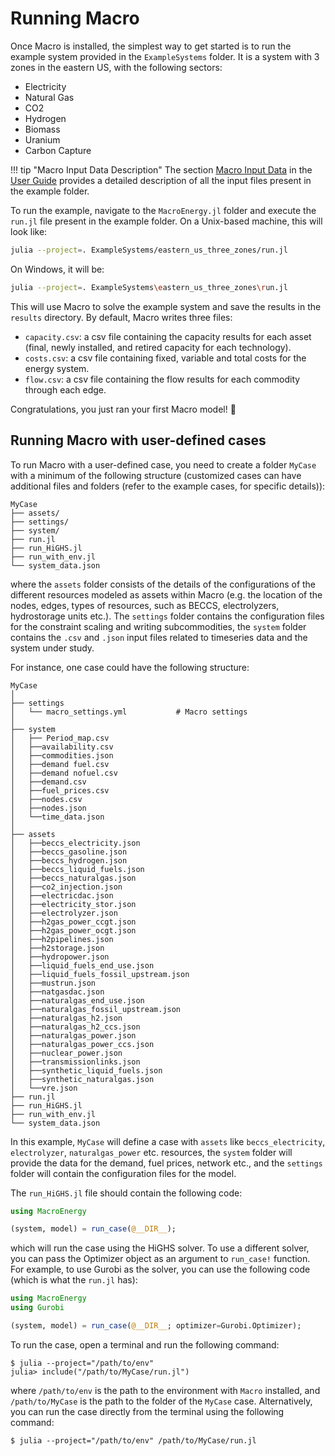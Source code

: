 # Running Macro

Once Macro is installed, the simplest way to get started is to run the example system provided in the `ExampleSystems` folder. It is a system with 3 zones in the eastern US, with the following sectors:

- Electricity
- Natural Gas
- CO2
- Hydrogen
- Biomass
- Uranium
- Carbon Capture

!!! tip "Macro Input Data Description"
    The section [Macro Input Data](@ref) in the [User Guide](@ref) provides a detailed description of all the input files present in the example folder.

To run the example, navigate to the `MacroEnergy.jl` folder and execute the `run.jl` file present in the example folder. On a Unix-based machine, this will look like:

```bash
julia --project=. ExampleSystems/eastern_us_three_zones/run.jl
```

On Windows, it will be:

```bash
julia --project=. ExampleSystems\eastern_us_three_zones\run.jl
```

This will use Macro to solve the example system and save the results in the `results` directory. By default, Macro writes three files:

- `capacity.csv`: a csv file containing the capacity results for each asset (final, newly installed, and retired capacity for each technology).
- `costs.csv`: a csv file containing fixed, variable and total costs for the energy system.
- `flow.csv`: a csv file containing the flow results for each commodity through each edge.

Congratulations, you just ran your first Macro model! 🎉

## Running Macro with user-defined cases

To run Macro with a user-defined case, you need to create a folder `MyCase` with a minimum of the following structure (customized cases can have additional files and folders (refer to the example cases, for specific details)):

```ASCII
MyCase
├── assets/
├── settings/
├── system/
├── run.jl
├── run_HiGHS.jl
├── run_with_env.jl
└── system_data.json
```

where the `assets` folder consists of the details of the configurations of the different resources modeled as assets within Macro (e.g. the location of the nodes, edges, types of resources, such as BECCS, electrolyzers, hydrostorage units etc.). The `settings` folder contains the configuration files for the constraint scaling and writing subcommodities, the `system` folder contains the `.csv` and `.json` input files related to timeseries data and the system under study.

For instance, one case could have the following structure:

```ASCII
MyCase
│ 
├── settings
│   └── macro_settings.yml           # Macro settings
│ 
├── system
│   ├── Period_map.csv
│   ├──availability.csv
│   ├──commodities.json
│   ├──demand fuel.csv
│   ├──demand nofuel.csv
│   ├──demand.csv
│   ├──fuel_prices.csv
│   ├──nodes.csv
│   ├──nodes.json
│   └──time_data.json
│ 
├── assets
│   ├──beccs_electricity.json
│   ├──beccs_gasoline.json
│   ├──beccs_hydrogen.json
│   ├──beccs_liquid_fuels.json
│   ├──beccs_naturalgas.json
│   ├──co2_injection.json
│   ├──electricdac.json
│   ├──electricity_stor.json
│   ├──electrolyzer.json
│   ├──h2gas_power_ccgt.json
│   ├──h2gas_power_ocgt.json
│   ├──h2pipelines.json
│   ├──h2storage.json
│   ├──hydropower.json
│   ├──liquid_fuels_end_use.json
│   ├──liquid_fuels_fossil_upstream.json
│   ├──mustrun.json
│   ├──natgasdac.json
│   ├──naturalgas_end_use.json
│   ├──naturalgas_fossil_upstream.json
│   ├──naturalgas_h2.json
│   ├──naturalgas_h2_ccs.json
│   ├──naturalgas_power.json
│   ├──naturalgas_power_ccs.json
│   ├──nuclear_power.json
│   ├──transmissionlinks.json
│   ├──synthetic_liquid_fuels.json
│   ├──synthetic_naturalgas.json
│   └──vre.json
├── run.jl
├── run_HiGHS.jl
├── run_with_env.jl
└── system_data.json
```

In this example, `MyCase` will define a case with `assets` like  `beccs_electricity`, `electrolyzer`, `naturalgas_power` etc. resources, the `system` folder will provide the data for the demand, fuel prices, network etc., and the `settings` folder will contain the configuration files for the model.

The `run_HiGHS.jl` file should contain the following code:

```julia
using MacroEnergy

(system, model) = run_case(@__DIR__);
```

which will run the case using the HiGHS solver. To use a different solver, you can pass the Optimizer object as an argument to `run_case!` function. For example, to use Gurobi as the solver, you can use the following code (which is what the `run.jl` has):

```julia
using MacroEnergy
using Gurobi

(system, model) = run_case(@__DIR__; optimizer=Gurobi.Optimizer);
```

To run the case, open a terminal and run the following command:

```
$ julia --project="/path/to/env"
julia> include("/path/to/MyCase/run.jl")
```

where `/path/to/env` is the path to the environment with `Macro` installed, and `/path/to/MyCase` is the path to the folder of the `MyCase` case.
Alternatively, you can run the case directly from the terminal using the following command:

```
$ julia --project="/path/to/env" /path/to/MyCase/run.jl
```
